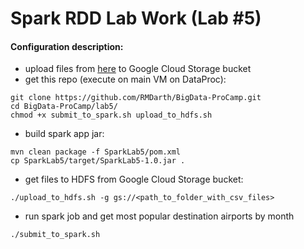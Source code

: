 
# Spark RDD Lab Work (Lab #5)

#### Configuration description:
 - upload files from [here](https://www.kaggle.com/usdot/flight-delays) to Google Cloud Storage bucket
 - get this repo (execute on main VM on DataProc):
```
git clone https://github.com/RMDarth/BigData-ProCamp.git
cd BigData-ProCamp/lab5/
chmod +x submit_to_spark.sh upload_to_hdfs.sh
```
- build spark app jar:
```
mvn clean package -f SparkLab5/pom.xml
cp SparkLab5/target/SparkLab5-1.0.jar .
```
- get files to HDFS from Google Cloud Storage bucket:
```
./upload_to_hdfs.sh -g gs://<path_to_folder_with_csv_files>
```
- run spark job and get most popular destination airports by month
```
./submit_to_spark.sh
```
